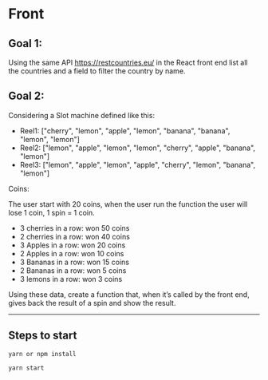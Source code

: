 # Front

## Goal 1:

Using the same API https://restcountries.eu/​ in the React front end list all the countries and a field to filter the country by name.

## Goal 2:

Considering a Slot machine defined like this:

- Reel1: ["cherry", "lemon", "apple", "lemon", "banana", "banana", "lemon", "lemon"]
- Reel2: ["lemon", "apple", "lemon", "lemon", "cherry", "apple", "banana", "lemon"]
- Reel3: ["lemon", "apple", "lemon", "apple", "cherry", "lemon", "banana", "lemon"]

Coins:

The user start with 20 coins, when the user run the function the user will lose 1 coin, 1 spin = 1 coin.

- 3 cherries in a row: won 50 coins
- 2 cherries in a row: won 40 coins
- 3 Apples in a row: won 20 coins
- 2 Apples in a row: won 10 coins
- 3 Bananas in a row: won 15 coins
- 2 Bananas in a row: won 5 coins
- 3 lemons in a row: won 3 coins

Using these data, create a function that, when it’s called by the front end, gives back the result of a spin and show the result.

---

## Steps to start

```
yarn or npm install

yarn start
```
